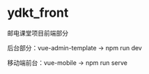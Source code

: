 # ydkt_front
邮电课堂项目前端部分

后台部分：vue-admin-template  -> npm run dev 

移动端前台：vue-mobile   -> npm run serve